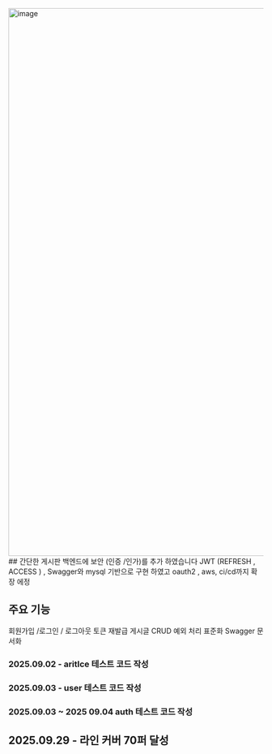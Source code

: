 <img width="3840" height="1080" alt="image" src="https://github.com/user-attachments/assets/684b0c73-2395-4554-940e-c4d2100e09d5" />## 간단한 게시판 백엔드에 보안 (인증 /인가)를 추가 하였습니다 JWT (REFRESH , ACCESS ) , Swagger와 mysql 기반으로 구현 하였고 oauth2 , aws, ci/cd까지 확장 에정 

## 주요 기능 
회원가입 /로그인 / 로그아웃
토큰 재발급 
게시글 CRUD
예외 처리 표준화
Swagger 문서화 

### 2025.09.02  - aritlce 테스트 코드 작성 
### 2025.09.03 - user 테스트 코드 작성 
### 2025.09.03 ~ 2025 09.04   auth 테스트 코드 작성
## 2025.09.29 - 라인 커버 70퍼 달성 

